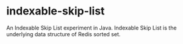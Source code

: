 # indexable-skip-list
An Indexable Skip List experiment in Java. Indexable Skip List is the underlying data structure of Redis sorted set.
